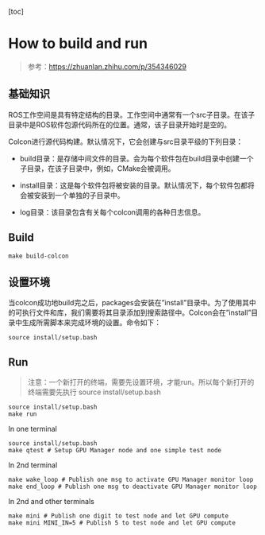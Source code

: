 [toc]
# How to build and run

> 参考：https://zhuanlan.zhihu.com/p/354346029

## 基础知识

ROS工作空间是具有特定结构的目录。工作空间中通常有一个src子目录。在该子目录中是ROS软件包源代码所在的位置。通常，该子目录开始时是空的。

Colcon进行源代码构建。默认情况下，它会创建与src目录平级的下列目录：

- build目录：是存储中间文件的目录。会为每个软件包在build目录中创建一个子目录，在该子目录中，例如，CMake会被调用。

- install目录：这是每个软件包将被安装的目录。默认情况下，每个软件包都将会被安装到一个单独的子目录中。

- log目录：该目录包含有关每个colcon调用的各种日志信息。

## Build

```shell
make build-colcon
```

## 设置环境

当colcon成功地build完之后，packages会安装在”install”目录中。为了使用其中的可执行文件和库，我们需要将其目录添加到搜索路径中。Colcon会在”install”目录中生成所需脚本来完成环境的设置。命令如下：

```shell
source install/setup.bash
```

## Run

> 注意：一个新打开的终端，需要先设置环境，才能run。所以每个新打开的终端需要先执行 source install/setup.bash

```
source install/setup.bash
make run
```

In one terminal

```shell
source install/setup.bash
make qtest # Setup GPU Manager node and one simple test node
```

In 2nd terminal
```shell
make wake_loop # Publish one msg to activate GPU Manager monitor loop
make end_loop # Publish one msg to deactivate GPU Manager monitor loop
```

In 2nd and other terminals
```shell
make mini # Publish one digit to test node and let GPU compute
make mini MINI_IN=5 # Publish 5 to test node and let GPU compute
```